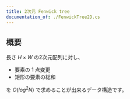 ```yaml
---
title: 2次元 Fenwick tree
documentation_of: ./FenwickTree2D.cs
---
```



## 概要

長さ $H \times W$ の2次元配列に対し、

- 要素の 1 点変更
- 矩形の要素の総和

を $O(log^2 ⁡N)$ で求めることが出来るデータ構造です。